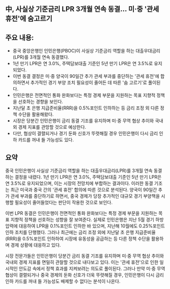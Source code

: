 ## 中, 사실상 기준금리 LPR 3개월 연속 동결... 미·중 '관세 휴전'에 숨고르기

## 주요 내용:
*   중국 중앙은행인 인민은행(PBOC)이 사실상 기준금리 역할을 하는 대출우대금리(LPR)를 3개월 연속 동결했다.
*   1년 만기 LPR은 연 3.0%, 주택담보대출 기준인 5년 만기 LPR은 연 3.5%로 유지되었다.
*   이번 동결 결정은 미·중 양국이 90일간 추가 관세 부과를 중단하는 '관세 휴전'에 합의하면서 추가적인 경기 부양 조치 필요성이 줄어든 데 따른 '숨 고르기'로 풀이된다.
*   인민은행은 전면적인 통화 완화보다는 특정 경제 부문을 지원하는 목표 지향적 정책을 선호하는 경향을 보인다.
*   지난달 초 은행 지급준비율(RRR)을 0.5%포인트 인하하는 등 금리 조정 외 다른 정책 수단을 활용해왔다.
*   시장은 당분간 인민은행이 금리 동결 기조를 유지하며 미·중 무역 협상 추이와 국내외 경제 지표를 관망할 것으로 예상한다.
*   다만, 협상이 결렬되거나 경기 둔화 신호가 뚜렷해질 경우 인민은행이 다시 금리 인하 카드를 꺼내 들 가능성도 있다.

## 요약
중국 인민은행이 사실상 기준금리 역할을 하는 대출우대금리(LPR)를 3개월 연속 동결하는 결정을 내렸다. 1년 만기 LPR은 연 3.0%, 주택담보대출 기준인 5년 만기 LPR은 연 3.5%로 유지되었으며, 이는 시장의 전망치에 부합하는 결과이다. 이러한 동결 기조는 최근 미국과 중국 간의 '관세 휴전' 합의에 따른 것으로 분석된다. 양국이 90일간 추가 관세 부과를 중단하기로 하면서, 중국 경제가 당장 추가적인 대규모 경기 부양책을 시행할 필요성이 줄어들었다는 판단이 작용한 것으로 보인다.

이번 LPR 동결은 인민은행이 전면적인 통화 완화보다는 특정 경제 부문을 지원하는 목표 지향적 정책을 선호하는 성향을 잘 보여준다. 실제로 인민은행은 지난 5월 경기 하방 압력에 대응하여 LPR을 0.1%포인트 인하한 바 있으며, 지난해 10월에도 0.25%포인트 인하 조치를 단행했다. 그러나 최근에는 금리 조정 외에 지난달 초 은행 지급준비율(RRR)을 0.5%포인트 인하하여 시장에 유동성을 공급하는 등 다른 정책 수단을 활용하며 경제 상황에 대응하고 있다.

시장 전문가들은 인민은행이 당분간 금리 동결 기조를 유지하며 미·중 무역 협상 추이와 국내외 경제 지표를 면밀히 관찰할 것으로 내다보고 있다. 이는 '관세 휴전'으로 인한 일시적인 안도감 속에서 정책 효과를 지켜보려는 의도로 풀이된다. 그러나 만약 미·중 무역 협상이 결렬되거나 중국 경제의 둔화 신호가 더욱 뚜렷해질 경우, 인민은행이 다시 금리 인하 카드를 꺼내 들 가능성도 배제할 수 없다는 분석이 나온다.